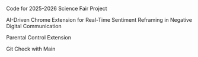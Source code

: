 Code for 2025-2026 Science Fair Project

AI-Driven Chrome Extension for Real-Time Sentiment Reframing in Negative Digital Communication

Parental Control Extension

Git Check with Main